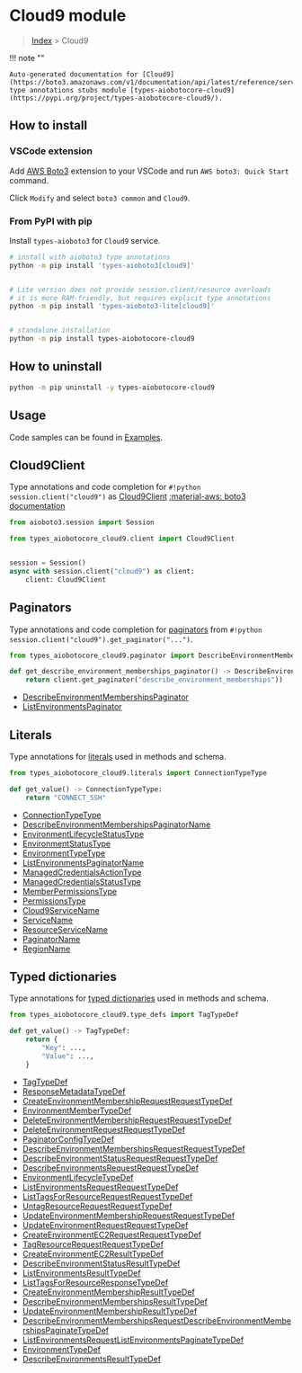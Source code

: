 # Cloud9 module

> [Index](../README.md) > Cloud9


!!! note ""

    Auto-generated documentation for [Cloud9](https://boto3.amazonaws.com/v1/documentation/api/latest/reference/services/cloud9.html#Cloud9)
    type annotations stubs module [types-aiobotocore-cloud9](https://pypi.org/project/types-aiobotocore-cloud9/).

## How to install

### VSCode extension

Add [AWS Boto3](https://marketplace.visualstudio.com/items?itemName=Boto3typed.boto3-ide)
extension to your VSCode and run `AWS boto3: Quick Start` command.

Click `Modify` and select `boto3 common` and `Cloud9`.

### From PyPI with pip

Install `types-aioboto3` for `Cloud9` service.

```bash
# install with aioboto3 type annotations
python -m pip install 'types-aioboto3[cloud9]'


# Lite version does not provide session.client/resource overloads
# it is more RAM-friendly, but requires explicit type annotations
python -m pip install 'types-aioboto3-lite[cloud9]'


# standalone installation
python -m pip install types-aiobotocore-cloud9
```



## How to uninstall

```bash
python -m pip uninstall -y types-aiobotocore-cloud9
```

## Usage

Code samples can be found in [Examples](./usage.md).

## Cloud9Client

Type annotations and code completion for  `#!python session.client("cloud9")` as [Cloud9Client](./client.md)
[:material-aws: boto3 documentation](https://boto3.amazonaws.com/v1/documentation/api/latest/reference/services/cloud9.html#Cloud9.Client)

```python title="Usage example"
from aioboto3.session import Session

from types_aiobotocore_cloud9.client import Cloud9Client


session = Session()
async with session.client("cloud9") as client:
    client: Cloud9Client
```


## Paginators

Type annotations and code completion for
[paginators](./paginators.md)
from `#!python session.client("cloud9").get_paginator("...")`.

```python title="Usage example"
from types_aiobotocore_cloud9.paginator import DescribeEnvironmentMembershipsPaginator

def get_describe_environment_memberships_paginator() -> DescribeEnvironmentMembershipsPaginator:
    return client.get_paginator("describe_environment_memberships"))
```

- [DescribeEnvironmentMembershipsPaginator](./paginators.md#describeenvironmentmembershipspaginator)
- [ListEnvironmentsPaginator](./paginators.md#listenvironmentspaginator)








## Literals

Type annotations for [literals](./literals.md) used in methods and schema.

```python title="Usage example"
from types_aiobotocore_cloud9.literals import ConnectionTypeType

def get_value() -> ConnectionTypeType:
    return "CONNECT_SSH"
```

- [ConnectionTypeType](./literals.md#connectiontypetype)
- [DescribeEnvironmentMembershipsPaginatorName](./literals.md#describeenvironmentmembershipspaginatorname)
- [EnvironmentLifecycleStatusType](./literals.md#environmentlifecyclestatustype)
- [EnvironmentStatusType](./literals.md#environmentstatustype)
- [EnvironmentTypeType](./literals.md#environmenttypetype)
- [ListEnvironmentsPaginatorName](./literals.md#listenvironmentspaginatorname)
- [ManagedCredentialsActionType](./literals.md#managedcredentialsactiontype)
- [ManagedCredentialsStatusType](./literals.md#managedcredentialsstatustype)
- [MemberPermissionsType](./literals.md#memberpermissionstype)
- [PermissionsType](./literals.md#permissionstype)
- [Cloud9ServiceName](./literals.md#cloud9servicename)
- [ServiceName](./literals.md#servicename)
- [ResourceServiceName](./literals.md#resourceservicename)
- [PaginatorName](./literals.md#paginatorname)
- [RegionName](./literals.md#regionname)




## Typed dictionaries

Type annotations for [typed dictionaries](./type_defs.md) used in methods and schema.

```python title="Usage example"
from types_aiobotocore_cloud9.type_defs import TagTypeDef

def get_value() -> TagTypeDef:
    return {
        "Key": ...,
        "Value": ...,
    }
```

- [TagTypeDef](./type_defs.md#tagtypedef)
- [ResponseMetadataTypeDef](./type_defs.md#responsemetadatatypedef)
- [CreateEnvironmentMembershipRequestRequestTypeDef](./type_defs.md#createenvironmentmembershiprequestrequesttypedef)
- [EnvironmentMemberTypeDef](./type_defs.md#environmentmembertypedef)
- [DeleteEnvironmentMembershipRequestRequestTypeDef](./type_defs.md#deleteenvironmentmembershiprequestrequesttypedef)
- [DeleteEnvironmentRequestRequestTypeDef](./type_defs.md#deleteenvironmentrequestrequesttypedef)
- [PaginatorConfigTypeDef](./type_defs.md#paginatorconfigtypedef)
- [DescribeEnvironmentMembershipsRequestRequestTypeDef](./type_defs.md#describeenvironmentmembershipsrequestrequesttypedef)
- [DescribeEnvironmentStatusRequestRequestTypeDef](./type_defs.md#describeenvironmentstatusrequestrequesttypedef)
- [DescribeEnvironmentsRequestRequestTypeDef](./type_defs.md#describeenvironmentsrequestrequesttypedef)
- [EnvironmentLifecycleTypeDef](./type_defs.md#environmentlifecycletypedef)
- [ListEnvironmentsRequestRequestTypeDef](./type_defs.md#listenvironmentsrequestrequesttypedef)
- [ListTagsForResourceRequestRequestTypeDef](./type_defs.md#listtagsforresourcerequestrequesttypedef)
- [UntagResourceRequestRequestTypeDef](./type_defs.md#untagresourcerequestrequesttypedef)
- [UpdateEnvironmentMembershipRequestRequestTypeDef](./type_defs.md#updateenvironmentmembershiprequestrequesttypedef)
- [UpdateEnvironmentRequestRequestTypeDef](./type_defs.md#updateenvironmentrequestrequesttypedef)
- [CreateEnvironmentEC2RequestRequestTypeDef](./type_defs.md#createenvironmentec2requestrequesttypedef)
- [TagResourceRequestRequestTypeDef](./type_defs.md#tagresourcerequestrequesttypedef)
- [CreateEnvironmentEC2ResultTypeDef](./type_defs.md#createenvironmentec2resulttypedef)
- [DescribeEnvironmentStatusResultTypeDef](./type_defs.md#describeenvironmentstatusresulttypedef)
- [ListEnvironmentsResultTypeDef](./type_defs.md#listenvironmentsresulttypedef)
- [ListTagsForResourceResponseTypeDef](./type_defs.md#listtagsforresourceresponsetypedef)
- [CreateEnvironmentMembershipResultTypeDef](./type_defs.md#createenvironmentmembershipresulttypedef)
- [DescribeEnvironmentMembershipsResultTypeDef](./type_defs.md#describeenvironmentmembershipsresulttypedef)
- [UpdateEnvironmentMembershipResultTypeDef](./type_defs.md#updateenvironmentmembershipresulttypedef)
- [DescribeEnvironmentMembershipsRequestDescribeEnvironmentMembershipsPaginateTypeDef](./type_defs.md#describeenvironmentmembershipsrequestdescribeenvironmentmembershipspaginatetypedef)
- [ListEnvironmentsRequestListEnvironmentsPaginateTypeDef](./type_defs.md#listenvironmentsrequestlistenvironmentspaginatetypedef)
- [EnvironmentTypeDef](./type_defs.md#environmenttypedef)
- [DescribeEnvironmentsResultTypeDef](./type_defs.md#describeenvironmentsresulttypedef)

